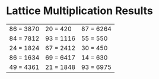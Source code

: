 # Lattice Multiplication Results

|   |   |   |
|---|---|---|
| 86 = 3870 | 20 = 420 | 87 = 6264 |
| 84 = 7812 | 93 = 1116 | 55 = 550 |
| 24 = 1824 | 67 = 2412 | 30 = 450 |
| 86 = 1634 | 69 = 6417 | 14 = 630 |
| 49 = 4361 | 21 = 1848 | 93 = 6975 |
